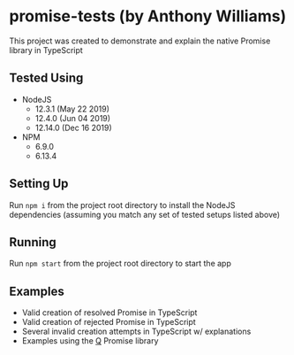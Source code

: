 # promise-tests (by Anthony Williams)

This project was created to demonstrate and explain the native Promise library in TypeScript

## Tested Using

* NodeJS
  * 12.3.1 (May 22 2019)
  * 12.4.0 (Jun 04 2019)
  * 12.14.0 (Dec 16 2019)
* NPM
  * 6.9.0
  * 6.13.4

## Setting Up

Run `npm i` from the project root directory to install the NodeJS dependencies (assuming you match any set of tested setups listed above)

## Running

Run `npm start` from the project root directory to start the app

## Examples

* Valid creation of resolved Promise in TypeScript
* Valid creation of rejected Promise in TypeScript
* Several invalid creation attempts in TypeScript w/ explanations
* Examples using the [Q](https://www.npmjs.com/package/q) Promise library
